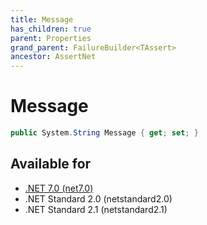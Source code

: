 ```yaml
---
title: Message
has_children: true
parent: Properties
grand_parent: FailureBuilder<TAssert>
ancestor: AssertNet
---
```

# Message

```csharp
public System.String Message { get; set; }
```



## Available for
- [.NET 7.0 (net7.0)](https://versionsof.net/core/7.0/)
- .NET Standard 2.0 (netstandard2.0)
- .NET Standard 2.1 (netstandard2.1)
